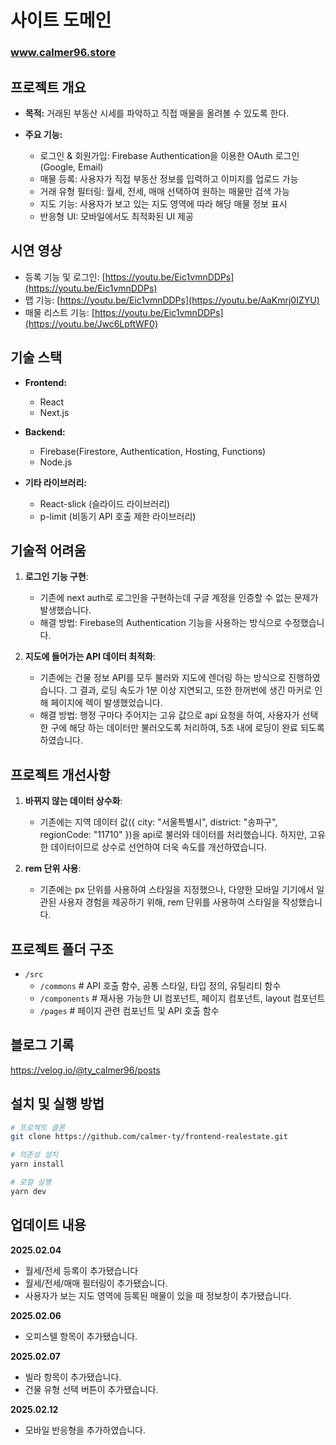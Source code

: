 # 사이트 도메인
### www.calmer96.store

## 프로젝트 개요

- **목적:** 거래된 부동산 시세를 파악하고 직접 매물을 올려볼 수 있도록 한다.
- **주요 기능:**
  
  - 로그인 & 회원가입: Firebase Authentication을 이용한 OAuth 로그인 (Google, Email)
  - 매물 등록: 사용자가 직접 부동산 정보를 입력하고 이미지를 업로드 가능
  - 거래 유형 필터링: 월세, 전세, 매매 선택하여 원하는 매물만 검색 가능
  - 지도 기능: 사용자가 보고 있는 지도 영역에 따라 해당 매물 정보 표시
  - 반응형 UI: 모바일에서도 최적화된 UI 제공

## 시연 영상
  - 등록 기능 및 로그인: [https://youtu.be/Eic1vmnDDPs](https://youtu.be/Eic1vmnDDPs)
  - 맵 기능: [https://youtu.be/Eic1vmnDDPs](https://youtu.be/AaKmrj0IZYU)
  - 매물 리스트 기능: [https://youtu.be/Eic1vmnDDPs](https://youtu.be/Jwc6LpftWF0)

## 기술 스택
- **Frontend:**
  -  React
  -  Next.js

- **Backend:**
    - Firebase(Firestore, Authentication, Hosting, Functions)
    - Node.js

- **기타 라이브러리:**
  - React-slick (슬라이드 라이브러리)
  - p-limit (비동기 API 호출 제한 라이브러리)

## 기술적 어려움

1.  **로그인 기능 구현**:
    - 기존에 next auth로 로그인을 구현하는데 구글 계정을 인증할 수 없는 문제가 발생했습니다.
    - 해결 방법: Firebase의 Authentication 기능을 사용하는 방식으로 수정했습니다.

2. **지도에 들어가는 API 데이터 최적화**:
    - 기존에는 건물 정보 API를 모두 불러와 지도에 렌더링 하는 방식으로 진행하였습니다. 그 결과, 로딩 속도가 1분 이상 지연되고, 또한 한꺼번에 생긴 마커로 인해 페이지에 렉이 발생했었습니다.
    - 해결 방법: 행정 구마다 주어지는 고유 값으로 api 요청을 하여, 사용자가 선택한 구에 해당 하는 데이터만 불러오도록 처리하여, 5초 내에 로딩이 완료 되도록 하였습니다.

## 프로젝트 개선사항

1.  **바뀌지 않는 데이터 상수화**:
    - 기존에는 지역 데이터 값({ city: "서울특별시", district: "송파구", regionCode: "11710" })을 api로 불러와 데이터를 처리했습니다. 하지만, 고유한 데이터이므로 상수로 선언하여 더욱 속도를 개선하였습니다.
      
2.  **rem 단위 사용**:
    - 기존에는 px 단위를 사용하여 스타일을 지정했으나, 다양한 모바일 기기에서 일관된 사용자 경험을 제공하기 위해, rem 단위를 사용하여 스타일을 작성했습니다. 

## 프로젝트 폴더 구조
- `/src`  
  - `/commons`  # API 호출 함수, 공통 스타일, 타입 정의, 유틸리티 함수  
  - `/components`  # 재사용 가능한 UI 컴포넌트, 페이지 컴포넌트, layout 컴포넌트  
  - `/pages`  # 페이지 관련 컴포넌트 및 API 호출 함수
  
## 블로그 기록
https://velog.io/@ty_calmer96/posts

## 설치 및 실행 방법

```bash
# 프로젝트 클론
git clone https://github.com/calmer-ty/frontend-realestate.git

# 의존성 설치
yarn install

# 로컬 실행
yarn dev
```

## 업데이트 내용

**2025.02.04**
- 월세/전세 등록이 추가됐습니다
- 월세/전세/매매 필터링이 추가됐습니다.
- 사용자가 보는 지도 영역에 등록된 매물이 있을 때 정보창이 추가됐습니다.


**2025.02.06**
- 오피스텔 항목이 추가됐습니다.


**2025.02.07**
- 빌라 항목이 추가됐습니다.
- 건물 유형 선택 버튼이 추가됐습니다.


**2025.02.12**
- 모바일 반응형을 추가하였습니다.
